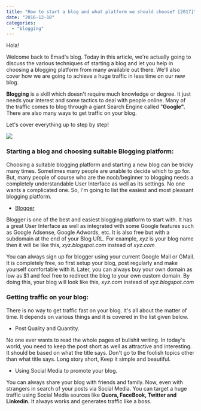 ```yaml
---
title: "How to start a blog and what platform we should choose? [2017]"
date: "2016-12-10"
categories: 
  - "blogging"
---
```


Hola!  
  
Welcome back to Emad's blog. Today in this article, we're actually going to discuss the various techniques of starting a blog and let you help in choosing a blogging platform from many available out there. We'll also cover how we are going to achieve a huge traffic in less time on our new blog.  
  
**Blogging** is a skill which doesn't require much knowledge or degree. It just needs your interest and some tactics to deal with people online. Many of the traffic comes to blog through a giant Search Engine called "**Google".** There are also many ways to get traffic on your blog.  
  
Let's cover everything up to step by step!  
  
  

[![](/posts/2016/12/images/start-your-blog-4-steps.png)](https://2.bp.blogspot.com/-4vMxmm5BVFw/WExap6Jnj_I/AAAAAAAAEOo/Bfu1VHrTKmsLKdkQmudbYkzhqkv4XaBxACLcB/s1600/start-your-blog-4-steps.png)

  
  

### Starting a blog and choosing suitable Blogging platform:

Choosing a suitable blogging platform and starting a new blog can be tricky many times. Sometimes many people are unable to decide which to go for. But, many people of course who are the noob/beginner to blogging needs a completely understandable User Interface as well as its settings. No one wants a complicated one. So, I'm going to list the easiest and most pleasant blogging platform.

  

- [Blogger](https://www.blogger.com/)

Blogger is one of the best and easiest blogging platform to start with. It has a great User Interface as well as integrated with some Google features such as Google Adsense, Google Adwords, etc. It is also free but with a subdomain at the end of your Blog URL. For example, _xyz_ is your blog name then it will be like this, _xyz.blogspot.com_ instead of _xyz.com_

You can always sign up for blogger using your current Google Mail or GMail. It is completely free, so first setup your blog, post regularly and make yourself comfortable with it. Later, you can always buy your own domain as low as $1 and feel free to redirect the blog to your own custom domain. By doing this, your blog will look like this, _xyz.com_ instead of _xyz.blogspot.com_

### Getting traffic on your blog:

There is no way to get traffic fast on your blog. It's all about the matter of time. It depends on various things and it is covered in the list given below.

  

- Post Quality and Quantity. 

  

No one ever wants to read the whole pages of bullshit writing. In today's world, you need to keep the post short as well as attractive and interesting. It should be based on what the title says. Don't go to the foolish topics other than what title says. Long story short, Keep it simple and beautiful.

  

  

- Using Social Media to promote your blog.

You can always share your blog with friends and family. Now, even with strangers in search of your posts via Social Media. You can target a huge traffic using Social Media sources like **Quora, FaceBook, Twitter and Linkedin.** It always works and generates traffic like a boss.
